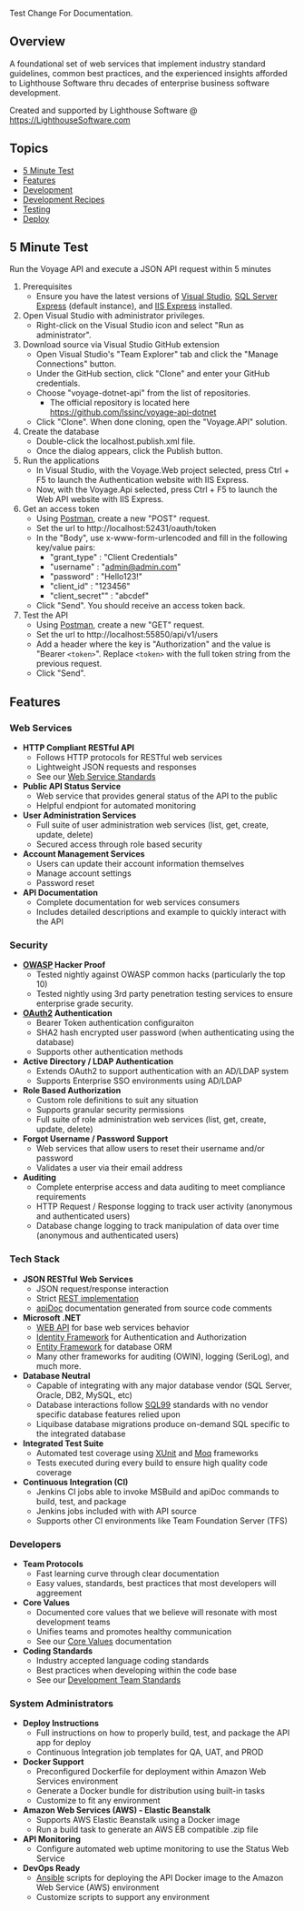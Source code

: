 Test Change For Documentation.

## Overview
A foundational set of web services that implement industry standard guidelines, common best practices, and the experienced insights afforded to Lighthouse Software thru decades of enterprise business software development. 

Created and supported by Lighthouse Software @ https://LighthouseSoftware.com

## Topics
* [5 Minute Test](#5-minute-test)
* [Features](#features)
* [Development](readme_docs/DEVELOPMENT.md)
* [Development Recipes](readme_docs/DEVELOPMENT-RECIPES.md)
* [Testing](readme_docs/STANDARDS-TESTING.md)
* [Deploy](readme_docs/DEPLOY.md)

## 5 Minute Test
Run the Voyage API and execute a JSON API request within 5 minutes

1. Prerequisites 
   - Ensure you have the latest versions of [Visual Studio](https://www.visualstudio.com/vs/), [SQL Server Express](https://www.microsoft.com/en-us/sql-server/sql-server-editions-express) (default instance), and [IIS Express](https://www.microsoft.com/en-us/download/details.aspx?id=48264) installed.
2. Open Visual Studio with administrator privileges.
   - Right-click on the Visual Studio icon and select "Run as administrator".
3. Download source via Visual Studio GitHub extension
   - Open Visual Studio's "Team Explorer" tab and click the "Manage Connections" button. 
   - Under the GitHub section, click "Clone" and enter your GitHub credentials.
   - Choose "voyage-dotnet-api" from the list of repositories.
     * The official repository is located here https://github.com/lssinc/voyage-api-dotnet
   - Click "Clone". When done cloning, open the "Voyage.API" solution.
4. Create the database
   - Double-click the localhost.publish.xml file.
   - Once the dialog appears, click the Publish button.
5. Run the applications
   - In Visual Studio, with the Voyage.Web project selected, press Ctrl + F5 to launch the Authentication website with IIS Express.
   - Now, with the Voyage.Api selected, press Ctrl + F5 to launch the Web API website with IIS Express.
6. Get an access token
   - Using [Postman](https://www.getpostman.com/apps), create a new "POST" request.
   - Set the url to http://localhost:52431/oauth/token
   - In the "Body", use x-www-form-urlencoded and fill in the following key/value pairs:
     - "grant_type" : "Client Credentials"
     - "username" : "admin@admin.com"
     - "password" : "Hello123!"
     - "client_id" : "123456"
     - "client_secret"" : "abcdef"
   - Click "Send". You should receive an access token back.
7. Test the API
   - Using [Postman](https://www.getpostman.com/apps), create a new "GET" request.
   - Set the url to http://localhost:55850/api/v1/users
   - Add a header where the key is "Authorization" and the value is "Bearer `<token>`". Replace `<token>` with the full token string from the previous request.
   - Click "Send".
   
## Features

### Web Services
* __HTTP Compliant RESTful API__
  - Follows HTTP protocols for RESTful web services
  - Lightweight JSON requests and responses
  - See our [Web Service Standards](readme_docs/STANDARDS-WEB-SERVICES.md)
* __Public API Status Service__
  - Web service that provides general status of the API to the public
  - Helpful endpiont for automated monitoring
* __User Administration Services__
  - Full suite of user administration web services (list, get, create, update, delete)
  - Secured access through role based security
* __Account Management Services__
  - Users can update their account information themselves
  - Manage account settings
  - Password reset
* __API Documentation__
  - Complete documentation for web services consumers
  - Includes detailed descriptions and example to quickly interact with the API

### Security
* __[OWASP](https://www.owasp.org/index.php/Category:OWASP_Top_Ten_Project) Hacker Proof__
  - Tested nightly against OWASP common hacks (particularly the top 10)
  - Tested nightly using 3rd party penetration testing services to ensure enterprise grade security.
* __[OAuth2](https://oauth.net/2/) Authentication__
  - Bearer Token authentication configuraiton
  - SHA2 hash encrypted user password (when authenticating using the database)
  - Supports other authentication methods
* __Active Directory / LDAP Authentication__
  - Extends OAuth2 to support authentication with an AD/LDAP system
  - Supports Enterprise SSO environments using AD/LDAP
* __Role Based Authorization__
  - Custom role definitions to suit any situation
  - Supports granular security permissions 
  - Full suite of role administration web services (list, get, create, update, delete)
* __Forgot Username / Password Support__
  - Web services that allow users to reset their username and/or password
  - Validates a user via their email address
* __Auditing__
  - Complete enterprise access and data auditing to meet compliance requirements
  - HTTP Request / Response logging to track user activity (anonymous and authenticated users)
  - Database change logging to track manipulation of data over time (anonymous and authenticated users)

### Tech Stack
* __JSON RESTful Web Services__
  - JSON request/response interaction
  - Strict [REST implementation](readme_docs/STANDARDS-WEB-SERVICES.md)
  - [apiDoc](http://apidocjs.com) documentation generated from source code comments
* __Microsoft .NET__
  - [WEB API](https://www.asp.net/web-api) for base web services behavior
  - [Identity Framework](https://www.asp.net/identity) for Authentication and Authorization
  - [Entity Framework](https://www.asp.net/entity-framework) for database ORM
  - Many other frameworks for auditing (OWIN), logging (SeriLog), and much more. 
* __Database Neutral__
  - Capable of integrating with any major database vendor (SQL Server, Oracle, DB2, MySQL, etc)
  - Database interactions follow [SQL99](https://en.wikipedia.org/wiki/SQL:1999) standards with no vendor specific database features relied upon
  - Liquibase database migrations produce on-demand SQL specific to the integrated database
* __Integrated Test Suite__
  - Automated test coverage using [XUnit](https://xunit.github.io) and [Moq](https://github.com/Moq/moq4/wiki/Quickstart) frameworks
  - Tests executed during every build to ensure high quality code coverage
* __Continuous Integration (CI)__
  - Jenkins CI jobs able to invoke MSBuild and apiDoc commands to build, test, and package
  - Jenkins jobs included with with API source
  - Supports other CI environments like Team Foundation Server (TFS)

### Developers
* __Team Protocols__
  - Fast learning curve through clear documentation
  - Easy values, standards, best practices that most developers will aggreement
* __Core Values__
  - Documented core values that we believe will resonate with most development teams
  - Unifies teams and promotes healthy communication
  - See our [Core Values](readme_docs/DEVELOPMENT.md#core-values) documentation
* __Coding Standards__ 
  - Industry accepted language coding standards
  - Best practices when developing within the code base
  - See our [Development Team Standards](#development-team-standards)

### System Administrators
* __Deploy Instructions__
  - Full instructions on how to properly build, test, and package the API app for deploy
  - Continuous Integration job templates for QA, UAT, and PROD
* __Docker Support__
  - Preconfigured Dockerfile for deployment within Amazon Web Services environment
  - Generate a Docker bundle for distribution using built-in tasks
  - Customize to fit any environment
* __Amazon Web Services (AWS) - Elastic Beanstalk__
  - Supports AWS Elastic Beanstalk using a Docker image
  - Run a build task to generate an AWS EB compatible .zip file
* __API Monitoring__
  - Configure automated web uptime monitoring to use the Status Web Service
* __DevOps Ready__
  - [Ansible](https://www.ansible.com) scripts for deploying the API Docker image to the Amazon Web Service (AWS) environment
  - Customize scripts to support any environment
